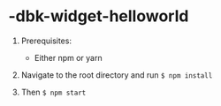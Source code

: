 # -dbk-widget-helloworld

1. Prerequisites:
   - Either npm or yarn

2. Navigate to the root directory and run
	```$ npm install```

3. Then
	```$ npm start```

